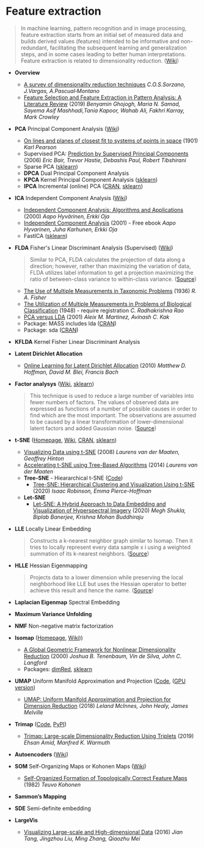 # Feature extraction
> In machine learning, pattern recognition and in image processing, feature extraction starts from an initial set of measured data and builds derived values (features) intended to be informative and non-redundant, facilitating the subsequent learning and generalization steps, and in some cases leading to better human interpretations. Feature extraction is related to dimensionality reduction. ([Wiki](https://en.wikipedia.org/wiki/Feature_extraction))

- **Overview**
  - [A survey of dimensionality reduction techniques](https://arxiv.org/pdf/1403.2877.pdf) *C.O.S.Sorzano, J.Vargas, A.Pascual‐Montano*
  - [Feature Selection and Feature Extraction in Pattern Analysis: A Literature Review](https://arxiv.org/pdf/1905.02845.pdf) (2019) *Benyamin Ghojogh, Maria N. Samad, Sayema Asif Mashhadi,Tania Kapoor, Wahab Ali, Fakhri Karray, Mark Crowley*

- **PCA** Principal Component Analysis ([Wiki](https://en.wikipedia.org/wiki/Principal_component_analysis))
  - [On lines and planes of closest fit to systems of points in space](https://zenodo.org/record/1430636#.Xos47PFRVnx) (1901) *Karl Pearson*
  - Supervised PCA: [Prediction by Supervised Principal Components](https://web.stanford.edu/~hastie/Papers/spca_JASA.pdf) (2006) *Eric Bair, Trevor Hastie, Debashis Paul, Robert Tibshirani*
  - Sparse PCA ([sklearn](https://scikit-learn.org/stable/modules/generated/sklearn.decomposition.SparsePCA.html#sklearn.decomposition.SparsePCA))
  - **DPCA** Dual Principal Component Analysis
  - **KPCA** Kernel Principal Component Analysis ([sklearn](https://scikit-learn.org/stable/modules/generated/sklearn.decomposition.KernelPCA.html#sklearn.decomposition.KernelPCA))
  - **IPCA** Incremental (online) PCA ([CRAN](https://cran.r-project.org/web/packages/onlinePCA/), [sklearn](https://scikit-learn.org/stable/modules/generated/sklearn.decomposition.IncrementalPCA.html#sklearn.decomposition.IncrementalPCA))
- **ICA** Independent Component Analysis ([Wiki](https://en.wikipedia.org/wiki/Independent_component_analysis))
  - [Independent Component Analysis: Algorithms and Applications](http://mlsp.cs.cmu.edu/courses/fall2012/lectures/ICA_Hyvarinen.pdf) (2000) *Aapo Hyvärinen, Erkki Oja*
  - [Independent Component Analysis](https://www.cs.helsinki.fi/u/ahyvarin/papers/bookfinal_ICA.pdf) (2001) - Free ebook *Aapo Hyvarinen, Juha Karhunen, Erkki Oja*
  - FastICA ([sklearn](https://scikit-learn.org/stable/modules/generated/sklearn.decomposition.FastICA.html#sklearn.decomposition.FastICA))
- **FLDA** Fisher's Linear Discriminant Analysis (Supervised) ([Wiki](https://en.wikipedia.org/wiki/Linear_discriminant_analysis))  
  > Similar to PCA, FLDA calculates the projection of data along a direction; however, rather than maximizing the variation of data, FLDA utilizes label information to get a projection maximizing the ratio of between-class variance to within-class variance. ([Source](https://arxiv.org/pdf/1905.02845.pdf))
  - [The Use of Multiple Measurements in Taxonomic Problems](https://digital.library.adelaide.edu.au/dspace/bitstream/2440/15227/1/138.pdf) (1936) *R. A. Fisher*
  - [The Utilization of Multiple Measurements in Problems of Biological Classification](https://www.jstor.org/stable/2983775?seq=1) (1948) - require registration *C. Radhakrishna Rao*
  - [PCA versus LDA](http://www2.ece.ohio-state.edu/~aleix/pami01.pdf) (2001) *Aleix M. Martinez, Avinash C. Kak*
  - Package: MASS includes lda ([CRAN](https://cran.r-project.org/web/packages/MASS/))
  - Package: sda ([CRAN](https://cran.r-project.org/web/packages/sda/index.html))
- **KFLDA** Kernel Fisher Linear Discriminant Analysis
- **Latent Dirichlet Allocation**
  - [Online Learning for Latent Dirichlet Allocation](https://www.di.ens.fr/~fbach/mdhnips2010.pdf) (2010) *Matthew D. Hoffman, David M. Blei, Francis Bach*
- **Factor analysys** ([Wiki](https://en.wikipedia.org/wiki/Factor_analysis), [sklearn](https://scikit-learn.org/stable/modules/generated/sklearn.decomposition.FactorAnalysis.html#sklearn.decomposition.FactorAnalysis))  
  > This technique is used to reduce a large number of variables into fewer numbers of factors. The values of observed data are expressed as functions of a number of possible causes in order to find which are the most important. The observations are assumed to be caused by a linear transformation of lower-dimensional latent factors and added Gaussian noise. ([Source](https://towardsdatascience.com/dimensionality-reduction-101-for-dummies-like-me-abcfb2551794))
- **t-SNE** ([Homepage](https://lvdmaaten.github.io/tsne/), [Wiki](https://en.wikipedia.org/wiki/T-distributed_stochastic_neighbor_embedding), [CRAN](https://cran.r-project.org/web/packages/tsne/), [sklearn](https://scikit-learn.org/stable/modules/generated/sklearn.manifold.TSNE.html))
  - [Visualizing Data using t-SNE](https://lvdmaaten.github.io/publications/papers/JMLR_2008.pdf) (2008) *Laurens van der Maaten, Geoffrey Hinton*
  - [Accelerating t-SNE using Tree-Based Algorithms](https://lvdmaaten.github.io/publications/papers/JMLR_2014.pdf) (2014) *Laurens van der Maaten*
  - **Tree-SNE** - Hieararchical t-SNE  ([Code](https://github.com/isaacrob/treesne))
    - [Tree-SNE: Hierarchical Clustering and Visualization Using t-SNE](https://arxiv.org/pdf/2002.05687) (2020) *Isaac Robinson, Emma Pierce-Hoffman*
  - **Let-SNE**
    - [Let-SNE: A Hybrid Approach to Data Embedding and Visualization of Hyperspectral Imagery](https://arxiv.org/pdf/1910.08790.pdf) (2020) *Megh Shukla, Biplab Banerjee, Krishna Mohan Buddhiraju*
- **LLE** Locally Linear Embedding  
  > Constructs a k-nearest neighbor graph similar to Isomap. Then it tries to locally represent every data sample x i using a weighted summation of its k-nearest neighbors. ([Source](https://arxiv.org/pdf/1905.02845.pdf))
- **HLLE** Hessian Eigenmapping  
  > Projects data to a lower dimension while preserving the local neighborhood like LLE but uses the Hessian operator to better achieve this result and hence the name. ([Source](https://towardsdatascience.com/dimensionality-reduction-for-machine-learning-80a46c2ebb7e))
- **Laplacian Eigenmap** Spectral Embedding
- **Maximum Variance Unfolding**
- **NMF** Non-negative matrix factorization
- **Isomap** ([Homepage](https://web.mit.edu/cocosci/isomap/isomap.html), [Wiki](https://en.wikipedia.org/wiki/Isomap)))
  - [A Global Geometric Framework for Nonlinear Dimensionality Reduction](https://web.mit.edu/cocosci/Papers/sci_reprint.pdf) (2000) *Joshua B. Tenenbaum, Vin de Silva, John C. Langford*
  - Packages:
      [dimRed](https://cran.r-project.org/web/packages/dimRed/dimRed.pdf),
      [sklearn](https://scikit-learn.org/stable/modules/generated/sklearn.manifold.Isomap.html)
- **UMAP** Uniform Manifold Approximation and Projection ([Code](https://github.com/lmcinnes/umap), ([GPU version](https://docs.rapids.ai/api/cuml/stable/api.html#umap))
  - [UMAP: Uniform Manifold Approximation and Projection for Dimension Reduction](https://arxiv.org/pdf/1802.03426) (2018) *Leland McInnes, John Healy, James Melville*
- **Trimap** ([Code](https://github.com/eamid/trimap), [PyPI](https://pypi.org/project/trimap/))
  - [Trimap: Large-scale Dimensionality Reduction Using Triplets](https://arxiv.org/pdf/1910.00204.pdf) (2019) *Ehsan Amid, Manfred K. Warmuth*
- **Autoencoders** ([Wiki](https://en.wikipedia.org/wiki/Autoencoder))
- **SOM** Self-Organizing Maps or Kohonen Maps ([Wiki](https://en.wikipedia.org/wiki/Self-organizing_map))
  - [Self-Organized Formation of Topologically Correct Feature Maps](http://www.cnbc.cmu.edu/~tai/nc19journalclubs/Kohonen1982_Article_Self-organizedFormationOfTopol.pdf) (1982) *Teuvo Kohonen*
- **Sammon’s Mapping**
- **SDE** Semi-definite embedding
- **LargeVis**
  - [Visualizing Large-scale and High-dimensional Data](https://arxiv.org/abs/1602.00370) (2016) *Jian Tang, Jingzhou Liu, Ming Zhang, Qiaozhu Mei*
